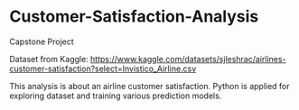 # Customer-Satisfaction-Analysis
Capstone Project

Dataset from Kaggle: https://www.kaggle.com/datasets/sjleshrac/airlines-customer-satisfaction?select=Invistico_Airline.csv

This analysis is about an airline customer satisfaction. Python is applied for exploring dataset and training various prediction models.
